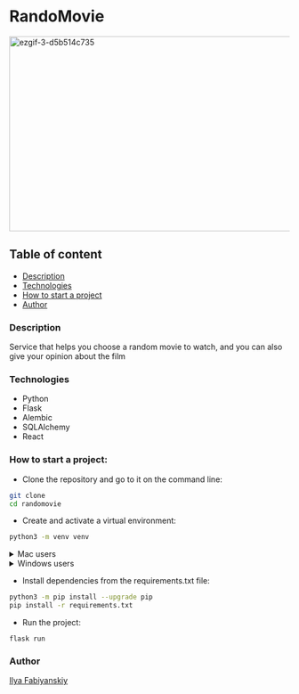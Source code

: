 # RandoMovie

<img alt="ezgif-3-d5b514c735" height="350" src="https://github.com/fabilya/YaMDb_REST_API/assets/105780672/6441ed59-2786-4e22-bc86-39c438e44735" width="600"/>

## Table of content
- [Description](#description)
- [Technologies](#technologies)
- [How to start a project](#how-to-start-a-project)
- [Author](#author)

### Description
Service that helps you choose a random movie to watch, and you can also give your opinion about the film

### Technologies
- Python 
- Flask 
- Alembic 
- SQLAlchemy 
- React

### How to start a project:

- Clone the repository and go to it on the command line:
```Bash
git clone 
cd randomovie
```

- Create and activate a virtual environment:

```Bash
python3 -m venv venv
````
<details><summary>Mac users</summary>

`source venv/bin/activate`
</details>
<details><summary>Windows users</summary>

`source env/Scripts/activate`
</details>

* Install dependencies from the requirements.txt file:

```Bash
python3 -m pip install --upgrade pip
pip install -r requirements.txt
```

* Run the project:

`flask run`

### Author
[Ilya Fabiyanskiy](http://github.com/fabilya)
